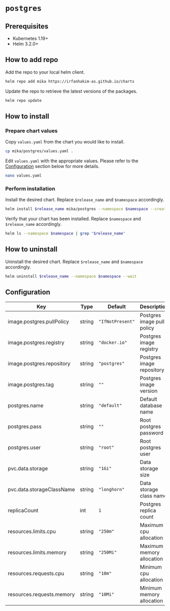 # `postgres`

## Prerequisites

- Kubernetes 1.19+
- Helm 3.2.0+

## How to add repo

Add the repo to your local helm client.

```sh
helm repo add mika https://irfanhakim-as.github.io/charts
```

Update the repo to retrieve the latest versions of the packages.

```sh
helm repo update
```

## How to install

### Prepare chart values

Copy `values.yaml` from the chart you would like to install.

```sh
cp mika/postgres/values.yaml .
```

Edit `values.yaml` with the appropriate values. Please refer to the [Configuration](#configuration) section below for more details.

```sh
nano values.yaml
```

### Perform installation

Install the desired chart. Replace `$release_name` and `$namespace` accordingly.

```sh
helm install $release_name mika/postgres --namespace $namespace --create-namespace --values values.yaml --wait
```

Verify that your chart has been installed. Replace `$namespace` and `$release_name` accordingly.

```sh
helm ls --namespace $namespace | grep "$release_name"
```

## How to uninstall

Uninstall the desired chart. Replace `$release_name` and `$namespace` accordingly.

```sh
helm uninstall $release_name --namespace $namespace --wait
```

## Configuration

| Key | Type | Default | Description |
|-----|------|---------|-------------|
| image.postgres.pullPolicy | string | `"IfNotPresent"` | Postgres image pull policy |
| image.postgres.registry | string | `"docker.io"` | Postgres image registry |
| image.postgres.repository | string | `"postgres"` | Postgres image repository |
| image.postgres.tag | string | `""` | Postgres image version |
| postgres.name | string | `"default"` | Default database name |
| postgres.pass | string | `""` | Root postgres password |
| postgres.user | string | `"root"` | Root postgres user |
| pvc.data.storage | string | `"1Gi"` | Data storage size |
| pvc.data.storageClassName | string | `"longhorn"` | Data storage class name |
| replicaCount | int | `1` | Postgres replica count |
| resources.limits.cpu | string | `"250m"` | Maximum cpu allocation |
| resources.limits.memory | string | `"250Mi"` | Maximum memory allocation |
| resources.requests.cpu | string | `"10m"` | Minimum cpu allocation |
| resources.requests.memory | string | `"10Mi"` | Minimum memory allocation |
